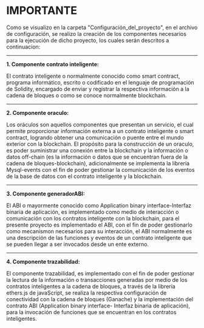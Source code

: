 # **IMPORTANTE**

Como se visualizo en la carpeta "Configuración_del_proyecto", en el archivo de configuración, se realizo la creación de los componentes necesarios para la ejecución de dicho proyecto, los cuales serán descritos a continuacion:

------------------------------------------
  **1. Componente contrato inteligente:**
  
El contrato inteligente o normalmente conocido como smart contract, programa informático, escrito o codificado en el lenguaje de programación de Solidity, encargado de enviar y registrar la respectiva información a la cadena de bloques o como se conoce normalmente blockchain.

------------------------------------------
  **2. Componente oraculo:**
  
Los oráculos son aquellos componentes que presentan un servicio, el cual permite proporcionar información externa a un contrato inteligente o smart contract, logrando obtener una comunicación o puente entre el mundo exterior con la blockchain. El propósito para la construcción de un oraculo, es poder suministrar una conexión entre la blockchain y la información o datos off-chain (es la información o datos que se encuentran fuera de la cadena de bloques-blockchain), adicionalmente se implementa la librería Mysql-events con el fin de poder gestionar la comunicación de los eventos de la base de datos con el contrato inteligente y la blockchain.

------------------------------------------
  **3. Componente generadorABI:**

El ABI o mayormente conocido como Application binary interface-Interfaz binaria de aplicación, es implementado como medio de interacción o comunicación con los contratos inteligente con la blockchain, para el presente proyecto es implementado el ABI, con el fin de poder gestionarlo como mecanismon necesarios para su interacción, el ABI normalmente es una descripción de las funciones y eventos de un contrato inteligente que se pueden llegar a ser invocados desde un ente externo.

------------------------------------------
  **4. Componente trazabilidad:**

El componente trazabilidad, es implementado con el fin de poder gestionar la lectura de la información o transacciones generadas por medio de los contratos inteligentes a la cadena de bloques, a través de la librería ethers.js de javaScript, se realiza la respectiva configuración de conectividad con la cadena de bloques (Ganache) y la implementación del contrato ABI (Application binary interface- Interfaz binaria de aplicación), para la invocación de funciones que se encuentran en los contratos inteligentes.
